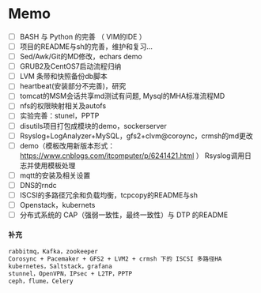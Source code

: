 # Memo

- [ ] BASH 与 Python 的完善 （ VIM的IDE ）
- [ ] 项目的README与sh的完善，维护和复习...
- [ ] Sed/Awk/Git的MD修改，echars demo
- [ ] GRUB2及CentOS7启动流程归纳
- [ ] LVM 条带和快照备份db脚本
- [ ] heartbeat(安装部分不完善)，研究
- [ ] tomcat的MSM会话共享md测试有问题, Mysql的MHA标准流程MD
- [ ] nfs的权限映射相关及autofs
- [ ] 实验完善：stunel，PPTP
- [ ] disutils项目打包成模块的demo，sockerserver
- [ ] Rsyslog+LogAnalyzer+MySQL，gfs2+clvm@coroync，crmsh的md更改
- [ ] demo（模板改用新版本形式：https://www.cnblogs.com/itcomputer/p/6241421.html ） Rsyslog调用日志并使用模板处理
- [ ] mqtt的安装及相关设置
- [ ] DNS的rndc
- [ ] ISCSI的多路径冗余和负载均衡，tcpcopy的README与sh
- [ ] Openstack，kubernets
- [ ] 分布式系统的 CAP（强弱一致性，最终一致性）与 DTP 的README

#### 补充
```txt
rabbitmq，Kafka，zookeeper
Corosync + Pacemaker + GFS2 + LVM2 + crmsh 下的 ISCSI 多路径HA
kubernetes，Saltstack，grafana
stunnel，OpenVPN，IPsec + L2TP，PPTP
ceph，flume，Celery
```
